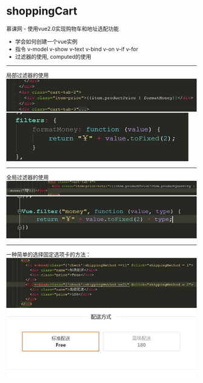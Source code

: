 # shoppingCart
慕课网 - 使用vue2.0实现购物车和地址选配功能

* 学会如何创建一个vue实例
* 指令 v-model v-show v-text v-bind v-on v-if v-for
* 过滤器的使用, computed的使用

------------------------------------
局部过滤器的使用
![photo](https://github.com/LewanYang/shoppingCart/blob/master/Screenshots/filter/filter1.jpg)
![photo](https://github.com/LewanYang/shoppingCart/blob/master/Screenshots/filter/filter2.jpg)

--------------------------------------
全局过滤器的使用
![photo](https://github.com/LewanYang/shoppingCart/blob/master/Screenshots/filter/filter3.jpg)
![photo](https://github.com/LewanYang/shoppingCart/blob/master/Screenshots/filter/filter4.jpg)

--------------------------------------
一种简单的选择固定选项卡的方法：
![photo](https://github.com/LewanYang/shoppingCart/blob/master/Screenshots/selectCard.jpg)
![photo](https://github.com/LewanYang/shoppingCart/blob/master/Screenshots/selectCard2.jpg)
